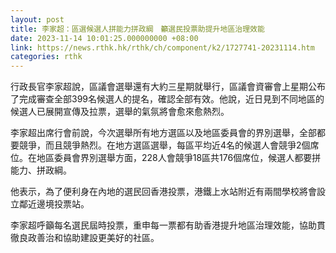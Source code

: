 ```yaml
---
layout: post
title: 李家超：區選候選人拼能力拼政綱　籲選民投票助提升地區治理效能
date: 2023-11-14 10:01:25.000000000 +08:00
link: https://news.rthk.hk/rthk/ch/component/k2/1727741-20231114.htm
categories: rthk
---
```


行政長官李家超說，區議會選舉還有大約三星期就舉行，區議會資審會上星期公布了完成審查全部399名候選人的提名，確認全部有效。他說，近日見到不同地區的候選人已展開宣傳及拉票，選舉的氣氛將會愈來愈熱烈。

李家超出席行會前說，今次選舉所有地方選區以及地區委員會的界別選舉，全部都要競爭，而且競爭熱烈。在地方選區選舉，每區平均近4名的候選人會競爭2個席位。在地區委員會界別選舉方面，228人會競爭18區共176個席位，候選人都要拼能力、拼政綱。

他表示，為了便利身在內地的選民回香港投票，港鐵上水站附近有兩間學校將會設立鄰近邊境投票站。

李家超呼籲每名選民屆時投票，重申每一票都有助香港提升地區治理效能，協助貫徹良政善治和協助建設更美好的社區。
